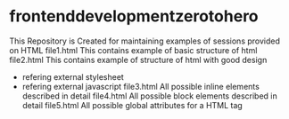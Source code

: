 # frontenddevelopmentzerotohero
This Repository is Created for maintaining examples of sessions provided on HTML 
file1.html 
This contains example of basic structure of html
file2.html 
This contains example of  structure of html with good design
- refering external stylesheet
- refering external javascript
file3.html
All possible inline elements described in detail
file4.html 
All possible block elements described in detail
file5.html 
All possible global attributes for a HTML tag